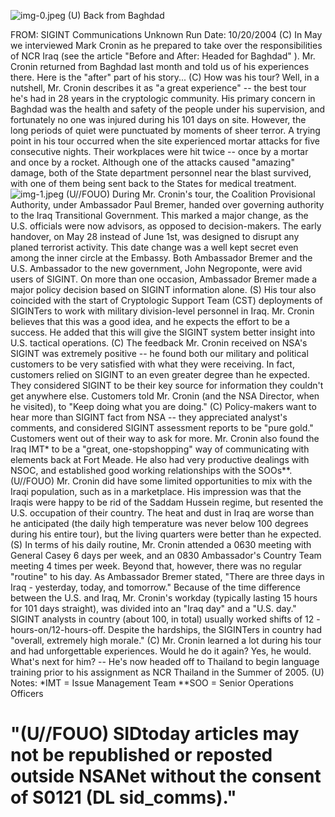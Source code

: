 ![img-0.jpeg](img-0.jpeg)
(U) Back from Baghdad

FROM: SIGINT Communications
Unknown
Run Date: 10/20/2004
(C) In May we interviewed Mark Cronin as he prepared to take over the responsibilities of NCR Iraq (see the article "Before and After: Headed for Baghdad" ). Mr. Cronin returned from Baghdad last month and told us of his experiences there. Here is the "after" part of his story...
(C) How was his tour? Well, in a nutshell, Mr. Cronin describes it as "a great experience" -- the best tour he's had in 28 years in the cryptologic community. His primary concern in Baghdad was the health and safety of the people under his supervision, and fortunately no one was injured during his 101 days on site. However, the long periods of quiet were punctuated by moments of sheer terror. A trying point in his tour occurred when the site experienced mortar attacks for five consecutive nights. Their workplaces were hit twice -- once by a mortar and once by a rocket. Although one of the attacks caused "amazing" damage, both of the State department personnel near the blast survived, with one of them being sent back to the States for medical treatment.
![img-1.jpeg](img-1.jpeg)
(U//FOUO) During Mr. Cronin's tour, the Coalition Provisional Authority, under Ambassador Paul Bremer, handed over governing authority to the Iraq Transitional Government. This marked a major change, as the U.S. officials were now advisors, as opposed to decision-makers. The early handover, on May 28 instead of June 1st, was designed to disrupt any planed terrorist activity. This date change was a well kept secret even among the inner circle at the Embassy. Both Ambassador Bremer and the U.S. Ambassador to the new government, John Negroponte, were avid users of SIGINT. On more than one occasion, Ambassador Bremer made a major policy decision based on SIGINT information alone.
(S) His tour also coincided with the start of Cryptologic Support Team (CST) deployments of SIGINTers to work with military division-level personnel in Iraq. Mr. Cronin believes that this was a good idea, and he expects the effort to be a success. He added that this will give the SIGINT system better insight into U.S. tactical operations.
(C) The feedback Mr. Cronin received on NSA's SIGINT was extremely positive -- he found both our military and political customers to be very satisfied with what they were receiving. In fact, customers relied on SIGINT to an even greater degree than he expected. They considered SIGINT to be their key source for information they couldn't get anywhere else. Customers told Mr. Cronin (and the NSA Director, when he visited), to "Keep doing what you are doing."
(C) Policy-makers want to hear more than SIGINT fact from NSA -- they appreciated analyst's comments, and considered SIGINT assessment reports to be "pure gold." Customers went out of their way to ask for more. Mr. Cronin also found the Iraq IMT* to be a "great, one-stopshopping" way of communicating with elements back at Fort Meade. He also had very productive dealings with NSOC, and established good working relationships with the SOOs**.
(U//FOUO) Mr. Cronin did have some limited opportunities to mix with the Iraqi population, such as in a marketplace. His impression was that the Iraqis were happy to be rid of the Saddam Hussein regime, but resented the U.S. occupation of their country. The heat and dust in Iraq are worse than he anticipated (the daily high temperature was never below 100 degrees during his
entire tour), but the living quarters were better than he expected.
(S) In terms of his daily routine, Mr. Cronin attended a 0630 meeting with General Casey 6 days per week, and an 0830 Ambassador's Country Team meeting 4 times per week. Beyond that, however, there was no regular "routine" to his day. As Ambassador Bremer stated, "There are three days in Iraq - yesterday, today, and tomorrow." Because of the time difference between the U.S. and Iraq, Mr. Cronin's workday (typically lasting 15 hours for 101 days straight), was divided into an "Iraq day" and a "U.S. day." SIGINT analysts in country (about 100, in total) usually worked shifts of 12 -hours-on/12-hours-off. Despite the hardships, the SIGINTers in country had "overall, extremely high morale."
(C) Mr. Cronin learned a lot during his tour and had unforgettable experiences. Would he do it again? Yes, he would. What's next for him? -- He's now headed off to Thailand to begin language training prior to his assignment as NCR Thailand in the Summer of 2005.
(U) Notes:
*IMT = Issue Management Team
**SOO = Senior Operations Officers

# "(U//FOUO) SIDtoday articles may not be republished or reposted outside NSANet without the consent of S0121 (DL sid_comms)."

